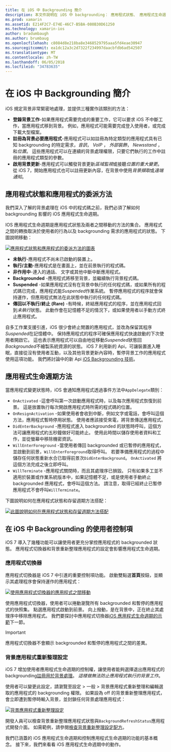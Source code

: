 ```yaml
---
title: 在 iOS 中 Backgrounding 簡介
description: 本文件說明在 iOS 中 backgrounding： 應用程式狀態、 應用程式生命週期方法，以及背景應用程式重新整理。
ms.prod: xamarin
ms.assetid: E214F2C7-E74E-46C7-B5BA-080B30D61250
ms.technology: xamarin-ios
author: bradumbaugh
ms.author: brumbaug
ms.openlocfilehash: c8084d8e218ba8e3468529795aaa5fd4eae30947
ms.sourcegitcommit: ea1dc12a3c2d7322f234997daacbfdb6ad542507
ms.translationtype: MT
ms.contentlocale: zh-TW
ms.lasthandoff: 06/05/2018
ms.locfileid: "34783635"
---
```

# <a name="introduction-to-backgrounding-in-ios"></a>在 iOS 中 Backgrounding 簡介

iOS 規定背景非常緊密地處理，並提供三種實作該類別的方法：

-  **登錄背景工作**-如果應用程式需要完成的重要工作，它可以要求 iOS 不中斷工作，當應用程式移到背景。 例如，應用程式可能需要完成登入使用者，或完成下載大型檔案。
-  **註冊為背景必要應用程式**-應用程式可以如註冊為特定類型的應用程式具有已知 backgrounding 的特定需求，*音訊*， *VoIP* ， *外部裝飾*， *Newsstand* ，和*位置*。 這些應用程式可以在連續的背景處理權限，只要它們執行的工作中註冊的應用程式類型的參數。
-  **啟用背景更新**-應用程式可以觸發背景更新*區域監視*或接聽*位置的重大變更*。 從 iOS 7，開始應用程式也可以註冊更新內容，在背景中使用*背景擷取*或*遠端通知*。


## <a name="application-states-and-application-delegate-methods"></a>應用程式狀態和應用程式的委派方法

我們深入了解的背景處理在 iOS 中的程式碼之前，我們必須了解如何 backgrounding 影響的 iOS 應用程式生命週期。

IOS 應用程式生命週期是應用程式狀態及兩者之間移動的方法的集合。 應用程式之間的轉換取決於使用者的行為以及 backgrounding 需求的應用程式的狀態。 下圖說明移動：

 [![](introduction-to-backgrounding-in-ios-images/applicationlifecycle-.png "應用程式狀態和應用程式的委派方法的圖表")](introduction-to-backgrounding-in-ios-images/applicationlifecycle-.png#lightbox)

-  **未執行**-應用程式不尚未已啟動的裝置上。
-  **執行/主動**-應用程式是在畫面上，並在前景執行的程式碼。
-  **非作用中**-連入的通話、 文字或其他中斷中斷應用程式。
-  **Backgrounded** -應用程式將移至背景，並繼續執行背景程式碼。
-  **Suspended** -如果應用程式沒有在背景中執行的任何程式碼，或如果所有的程式碼已完成，應用程式能*Suspended*作業系統。 暫停應用程式的程序就會保持運作，但應用程式無法在此狀態中執行的任何程式碼。
-  **傳回以不執行/終止 (Rare)** -有時候，終結應用程式的程序，並在應用程式回到*未執行*狀態。 此動作會在記憶體不足的情況下，或如果使用者以手動方式終止應用程式。


自多工作業支援引進，iOS 很少會終止閒置的應用程式，並改為保留其程序*Suspended*在記憶體中。 保持應用程式的程序可確保應用程式快速啟動的下次使用者開啟它。 這也表示應用程式可以自由地從移動*Suspended*狀態回*Backgrounded*不繪製系統資源的狀態。 iOS 7 利用新的 Api，可讓裝置進入睡眠，直接從沒有使用者互動，以及其他背景更新內容時，暫停背景工作的應用程式使用這項功能。 我們將討論中的新 Api [iOS Backgrounding 技術](~/ios/app-fundamentals/backgrounding/ios-backgrounding-techniques/index.md)。

## <a name="application-lifecycle-methods"></a>應用程式生命週期方法

當應用程式變更狀態時，iOS 會通知應用程式透過事件方法中`AppDelegate`類別：

-  `OnActivated` -這會呼叫第一次啟動應用程式時，以及每次應用程式恢復到前景。 這是放置執行每次開啟應用程式時所需的程式碼的位置。
-  `OnResignActivation` -如果使用者會收到中斷，例如文字或電話，會呼叫這個方法，應用程式暫時停用狀態。 使用者應該接受來電，將背景傳送應用程式。
-  `DidEnterBackground` -應用程式進入 backgrounded 的狀態時呼叫，這個方法可讓應用程式約五秒鐘做好可能終止。 使用此時間以儲存使用者資料和工作，並從螢幕中移除機密資訊。
-  `WillEnterForeground` -當使用者傳回 backgrounded 或已暫停的應用程式，並啟動到前景，`WillEnterForeground`取得呼叫。 若要準備應用程式的過程中儲存任何狀態重新水合已取得前景次`DidEnterBackground`。  `OnActivated` 將這個方法完成之後立即呼叫。
-  `WillTerminate` -應用程式關閉時，而且其處理序已損毀。 只有如果多工並不適用於裝置或作業系統版本中，如果記憶體不足，或是使用者手動終止 backgrounded 應用程式，會呼叫這個方法。 請注意，取得已經終止已暫停應用程式不會呼叫`WillTerminate`。


下圖說明如何在應用程式狀態和存留週期方法搭配：

 [![](introduction-to-backgrounding-in-ios-images/image2.png "此圖說明如何在應用程式狀態和存留週期方法搭配")](introduction-to-backgrounding-in-ios-images/image2.png#lightbox)

## <a name="user-controls-for-backgrounding-in-ios"></a>在 iOS 中 Backgrounding 的使用者控制項

iOS 7 導入了幾種功能可以讓使用者更充分掌控應用程式的 backgrounded 狀態。 應用程式切換器和背景重新整理應用程式的設定會影響應用程式生命週期。

### <a name="app-switcher"></a>應用程式切換器

應用程式切換器是 iOS 7 中引進的重要控制項功能。 啟動雙點選**首頁**按鈕，並顯示其處理程序會保持運作的應用程式：

 [![](introduction-to-backgrounding-in-ios-images/app-switcher-.png "使用應用程式切換器的應用程式之間移動")](introduction-to-backgrounding-in-ios-images/app-switcher-.png#lightbox)

使用應用程式切換器，使用者可以捲動瀏覽所有 backgrounded 和暫停的應用程式的快照集。 點選應用程式啟動到前景。 向上撥動，是在背景中，正在終止其處理序中移除應用程式。 我們要探討中應用程式切換器[iOS 應用程式生命週期的示範](~/ios/app-fundamentals/backgrounding/application-lifecycle-demo.md)下一節。

> [!IMPORTANT]
> 應用程式切換器不會顯示 backgrounded 和暫停的應用程式之間的差異。



### <a name="background-app-refresh-settings"></a>背景應用程式重新整理設定

iOS 7 增加使用者應用程式生命週期的控制權，讓使用者能夠選擇退出應用程式的 backgrounding[註冊用於背景處理](~/ios/app-fundamentals/backgrounding/ios-backgrounding-techniques/registering-applications-to-run-in-background.md)。 *這樣做無法防止應用程式執行的背景工作*。

使用者可以變更此設定，請瀏覽至<span class="uiitem">設定 > 一般 > 背景應用程式重新整理</span>和編輯選取的應用程式的 backgrounding 權限。 如果設為 off 的背景重新整理應用程式，會立即遭到暫停時輸入背景，並封鎖任何背景處理應用程式：

 [![](introduction-to-backgrounding-in-ios-images/settings-.png "背景應用程式重新整理設定")](introduction-to-backgrounding-in-ios-images/settings-.png#lightbox)

開發人員可以檢查背景重新整理應用程式狀態與`BackgroundRefreshStatus`應用程式開發介面。 如需範例，請參閱[檢查背景重新整理設定配方](https://developer.xamarin.com/recipes/ios/multitasking/check_background_refresh_setting/)。

我們已涵蓋的 iOS 應用程式生命週期和控制應用程式生命週期的功能的基本概念。 接下來，我們來看看 iOS 應用程式生命週期中的動作。

